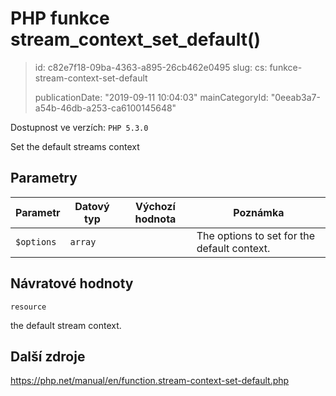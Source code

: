 PHP funkce stream_context_set_default()
=======================================

> id: c82e7f18-09ba-4363-a895-26cb462e0495
> slug:
> 	cs: funkce-stream-context-set-default
> 
> publicationDate: "2019-09-11 10:04:03"
> mainCategoryId: "0eeab3a7-a54b-46db-a253-ca6100145648"

Dostupnost ve verzích: `PHP 5.3.0`

Set the default streams context


Parametry
--------------

| Parametr | Datový typ | Výchozí hodnota | Poznámka |
|-----|-----|-----|-----|
| `$options` | `array` |  | The options to set for the default context. |


Návratové hodnoty
----------------

`resource`

the default stream context.

Další zdroje
------------

https://php.net/manual/en/function.stream-context-set-default.php
